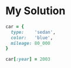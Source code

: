# My Solution

```ruby
car = {
  type:    'sedan',
  color:   'blue',
  mileage: 80_000
}

car[:year] = 2003
```
